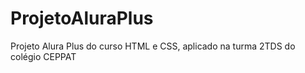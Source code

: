 # ProjetoAluraPlus
Projeto Alura Plus do curso HTML e CSS, aplicado na turma 2TDS do colégio CEPPAT
